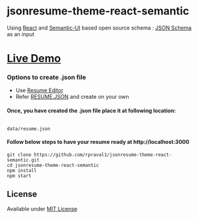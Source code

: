 # jsonresume-theme-react-semantic
Using [React](https://facebook.github.io/react/) and [Semantic-UI](http://react.semantic-ui.com) based open source schema : [JSON Schema](https://jsonresume.org/schema/) as an input

# [Live Demo](http://pravallika.me/resume)

### Options to create .json file
- Use [Resume Editor](http://registry.jsonresume.org/)
- Refer [RESUME.JSON](https://jsonresume.org/schema/) and create on your own

#### Once, you have created the .json file place it at following location:
```

data/resume.json

```

#### Follow below steps to have your resume ready at http://localhost:3000

```
git clone https://github.com/rpraval1/jsonresume-theme-react-semantic.git
cd jsonresume-theme-react-semantic
npm install
npm start

```

## License
Available under [MIT License](http://mths.be/mit)
